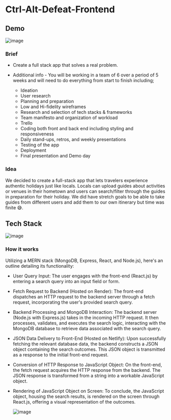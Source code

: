 # Ctrl-Alt-Defeat-Frontend

## Demo ##

![image](https://github.com/ShamillFazal/Ctrl-Alt-Defeat-Frontend/assets/94766229/6b18fcc7-9804-4405-b66c-595845b2d80f)


### Brief ###

- Create a full stack app that solves a real problem.
- Additional info - You will be working in a team of 6 over a period of 5 weeks and will need to do everything from start to finish including;

    - Ideation
    - User research
    - Planning and preparation
    - Low and Hi-fidelity wireframes
    - Research and selection of tech stacks & frameworks
    - Team manifesto and organization of workload
    - Trello
    - Coding both front and back end including styling and responsiveness
    - Daily stand-ups, retros, and weekly presentations
    - Testing of the app
    - Deployment
    - Final presentation and Demo day
 
### Idea ###

We decided to create a full-stack app that lets travelers experience authentic holidays just like locals. Locals can upload guides about activities or venues in their hometown and users can search/filter through the guides in preparation for their holiday. We did have stretch goals to be able to take guides from different users and add them to our own itinerary but time was finite 😅.


## Tech Stack ##


![image](https://github.com/ShamillFazal/Ctrl-Alt-Defeat-Frontend/assets/94766229/ec5c1c08-804f-4a6e-9feb-54c88be727cd)


### How it works ###

Utilizing a MERN stack (MongoDB, Express, React, and Node.js), here's an outline detailing its functionality:

- User Query Input: The user engages with the front-end (React.js) by entering a search query into an input field or form.

- Fetch Request to Backend (Hosted on Render): The front-end dispatches an HTTP request to the backend server through a fetch request, incorporating the user's provided 
  search query.

- Backend Processing and MongoDB Interaction: The backend server (Node.js with Express.js) takes in the incoming HTTP request. It then processes, validates, and executes the 
  search logic, interacting with the MongoDB database to retrieve data associated with the search query.

- JSON Data Delivery to Front-End (Hosted on Netlify): Upon successfully fetching the relevant database data, the backend constructs a JSON object containing the search 
  outcomes. This JSON object is transmitted as a response to the initial front-end request.

- Conversion of HTTP Response to JavaScript Object: On the front-end, the fetch request acquires the HTTP response from the backend. The JSON response is transformed from a 
  string into a workable JavaScript object.

- Rendering of JavaScript Object on Screen: To conclude, the JavaScript object, housing the search results, is rendered on the screen through React.js, offering a visual 
  representation of the outcomes.


  ![image](https://github.com/ShamillFazal/Ctrl-Alt-Defeat-Frontend/assets/94766229/1ab3318e-2431-492f-8414-4a8867741d28)











